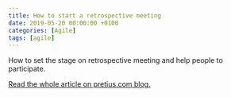 ```yaml
---
title: How to start a retrospective meeting
date: 2019-05-20 00:00:00 +0100
categories: [Agile]
tags: [agile]
---
```

How to set the stage on retrospective meeting and help people to participate.

<a href="https://pretius.com/how-to-start-a-retrospective-meeting/" target="_blank">Read the whole article on pretius.com blog.</a>

